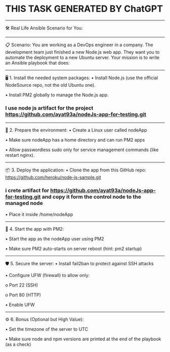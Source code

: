 # THIS TASK GENERATED BY ChatGPT
________________________________________
🛠️ Real Life Ansible Scenario for You:
________________________________________
📋 Scenario:
You are working as a DevOps engineer in a company.
The development team just finished a new Node.js web app.
They want you to automate the deployment to a new Ubuntu server.
Your mission is to write an Ansible playbook that does:
________________________________________
🖥️ 1. Install the needed system packages:
•	Install Node.js (use the official NodeSource repo, not the old Ubuntu one).

•	Install PM2 globally to manage the Node.js app.

 ### I use node js artifact for the project https://github.com/ayat93a/nodeJs-app-for-testing.git
________________________________________
📂 2. Prepare the environment:
•	Create a Linux user called nodeApp

•	Make sure nodeApp has a home directory and can run PM2 apps

•	Allow passwordless sudo only for service management commands (like restart nginx).
________________________________________
📦 3. Deploy the application:
•	Clone the app from this GitHub repo:
https://github.com/heroku/node-js-sample.git
### i crete artifact for https://github.com/ayat93a/nodeJs-app-for-testing.git and copy it form the control node to the managed node
•	Place it inside /home/nodeApp
________
🏃 4. Start the app with PM2:

•	Start the app as the nodeApp user using PM2

•	Make sure PM2 auto-starts on server reboot (hint: pm2 startup)
________________________________________
🛡️ 5. Secure the server:
•	Install fail2ban to protect against SSH attacks

•	Configure UFW (firewall) to allow only:

o	Port 22 (SSH)

o	Port 80 (HTTP)

•	Enable UFW
________________________________________
⚙️ 6. Bonus (Optional but High Value):

•	Set the timezone of the server to UTC

•	Make sure node and npm versions are printed at the end of the playbook (as a check)
